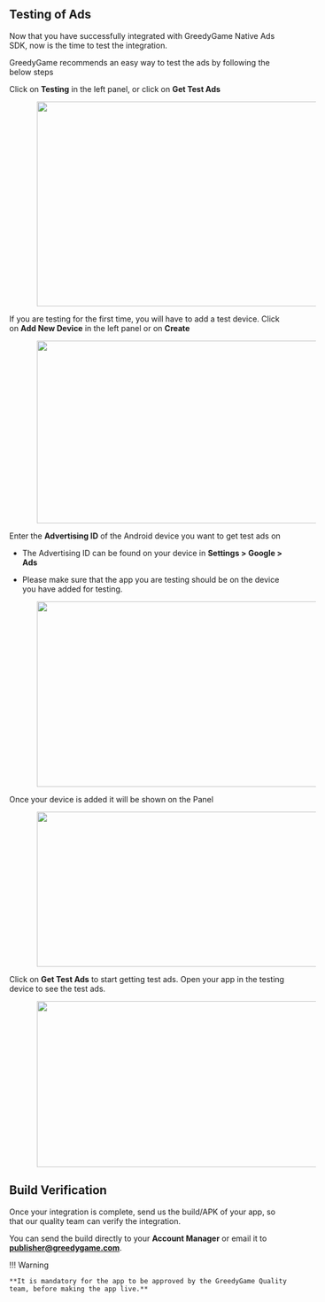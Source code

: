 ## **Testing of Ads**

Now that you have successfully integrated with GreedyGame Native Ads SDK, now is the time to test the integration.

GreedyGame recommends an easy way to test the ads by following the below steps

Click on **Testing** in the left panel, or click on **Get Test Ads**

<img src="/img/new/16a_test_ads.png" alt="" style="margin-left: 50px" width="600" height="370">

If you are testing for the first time, you will have to add a test device. Click on **Add New Device** in the left panel or on **Create**

<img src="/img/new/16b_test_ads.png" alt="" style="margin-left: 50px" width="600" height="330">

Enter the **Advertising ID** of the Android device you want to get test ads on
   
   * The Advertising ID can be found on your device in **Settings > Google > Ads**

   * Please make sure that the app you are testing should be on the device you have added for testing.

<img src="/img/newiOS/c_test_ads.png" alt="" style="margin-left: 50px" width="600" height="335">

Once your device is added it will be shown on the Panel

<img src="/img/new/16d_test_ads.png" alt="" style="margin-left: 50px" width="600" height="280">

Click on **Get Test Ads** to start getting test ads. Open your app in the testing device to see the test ads.

<img src="/img/new/16e_test_ads.png" alt="" style="margin-left: 50px" width="600" height="300">

## **Build Verification**

Once your integration is complete, send us the build/APK of your app, so that our quality team can verify the integration.

You can send the build directly to your **Account Manager** or email it to **publisher@greedygame.com**.

!!! Warning
    
    **It is mandatory for the app to be approved by the GreedyGame Quality team, before making the app live.**
